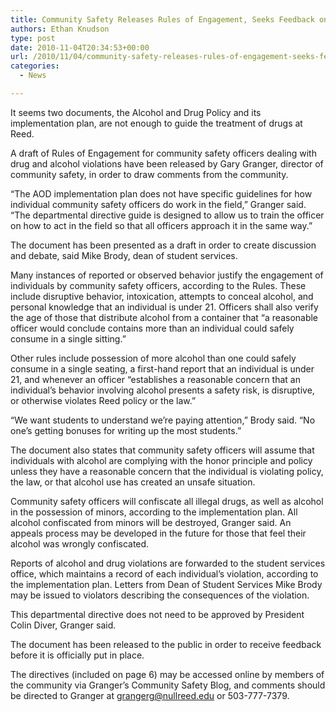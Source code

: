 ```yaml
---
title: Community Safety Releases Rules of Engagement, Seeks Feedback on First Draft
authors: Ethan Knudson
type: post
date: 2010-11-04T20:34:53+00:00
url: /2010/11/04/community-safety-releases-rules-of-engagement-seeks-feedback-on-first-draft/
categories:
  - News

---
```

It seems two documents, the Alcohol and Drug Policy and its implementation plan, are not enough to guide the treatment of drugs at Reed.

A draft of Rules of Engagement for community safety officers dealing with drug and alcohol violations have been released by Gary Granger, director of community safety, in order to draw comments from the community.

“The AOD implementation plan does not have specific guidelines for how individual community safety officers do work in the field,” Granger said. “The departmental directive guide is designed to allow us to train the officer on how to act in the field so that all officers approach it in the same way.”

The document has been presented as a draft in order to create discussion and debate, said Mike Brody, dean of student services.

Many instances of reported or observed behavior justify the engagement of individuals by community safety officers, according to the Rules. These include disruptive behavior, intoxication, attempts to conceal alcohol, and personal knowledge that an individual is under 21. Officers shall also verify the age of those that distribute alcohol from a container that “a reasonable officer would conclude contains more than an individual could safely consume in a single sitting.”

Other rules include possession of more alcohol than one could safely consume in a single seating, a first-hand report that an individual is under 21, and whenever an officer “establishes a reasonable concern that an individual’s behavior involving alcohol presents a safety risk, is disruptive, or otherwise violates Reed policy or the law.”

“We want students to understand we’re paying attention,” Brody said. “No one’s getting bonuses for writing up the most students.”

The document also states that community safety officers will assume that individuals with alcohol are complying with the honor principle and policy unless they have a reasonable concern that the individual is violating policy, the law, or that alcohol use has created an unsafe situation.

Community safety officers will confiscate all illegal drugs, as well as alcohol in the possession of minors, according to the implementation plan. All alcohol confiscated from minors will be destroyed, Granger said. An appeals process may be developed in the future for those that feel their alcohol was wrongly confiscated.

Reports of alcohol and drug violations are forwarded to the student services office, which maintains a record of each individual’s violation, according to the implementation plan. Letters from Dean of Student Services Mike Brody may be issued to violators describing the consequences of the violation.

This departmental directive does not need to be approved by President Colin Diver, Granger said.

The document has been released to the public in order to receive feedback before it is officially put in place.

The directives (included on page 6) may be accessed online by members of the community via Granger’s Community Safety Blog, and comments should be directed to Granger at [&#x67;&#x72;&#x61;&#x6e;&#x67;&#x65;&#x72;&#x67;&#x40;<span class="oe_displaynone">null</span>&#x72;&#x65;&#x65;&#x64;&#x2e;&#x65;&#x64;&#x75;][1] or 503-777-7379.

 [1]: mailto:&#x67;&#x72;&#x61;&#x6e;&#x67;&#x65;&#x72;&#x67;&#x40;&#x72;&#x65;&#x65;&#x64;&#x2e;&#x65;&#x64;&#x75;